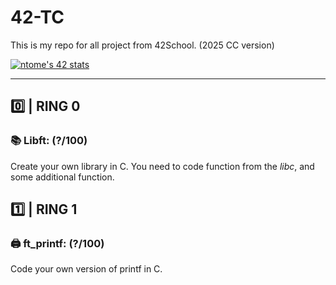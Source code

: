 # 42-TC
This is my repo for all project from 42School. (2025 CC version)

[![ntome's 42 stats](https://badge.mediaplus.ma/darkblue/ntome?1337Badge=off&UM6P=off)](https://github.com/nico-tome)

---

## 0️⃣ | RING 0

### 📚 **Libft**: (?/100)

Create your own library in C. You need to code function from the *libc*, and some additional function.

## 1️⃣ | RING 1

### 🖨️ **ft_printf**: (?/100)

Code your own version of printf in C.
